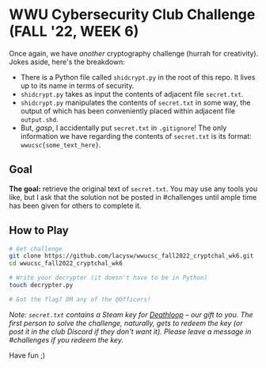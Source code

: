 # WWU Cybersecurity Club Challenge (FALL '22, WEEK 6)

Once again, we have *another* cryptography challenge (hurrah for creativity). Jokes aside, here's the breakdown:

 - There is a Python file called `shidcrypt.py` in the root of this repo. It lives up to its name in terms of security.
 - `shidcrypt.py` takes as input the contents of adjacent file `secret.txt`.
 - `shidcrypt.py` manipulates the contents of `secret.txt` in some way, the output of which has been conveniently placed within adjacent file `output.shd`.
 - But, *gasp*, I accidentally put `secret.txt` in `.gitignore`! The only information we have regarding the contents of `secret.txt` is its format: `wwucsc{some_text_here}`.

## Goal

**The goal:** retrieve the original text of `secret.txt`. You may use any tools you like, but I ask that the solution not be posted in #challenges until ample time has been given for others to complete it.

## How to Play
```bash
# Get challenge
git clone https://github.com/lacysw/wwucsc_fall2022_cryptchal_wk6.git
cd wwucsc_fall2022_cryptchal_wk6

# Write your decrypter (it doesn't have to be in Python)
touch decrypter.py

# Got the flag? DM any of the @Officers!
```

*Note: `secret.txt` contains a Steam key for [Deathloop](https://store.steampowered.com/agecheck/app/1252330/) – our gift to you. The first person to solve the challenge, naturally, gets to redeem the key (or post it in the club Discord if they don't want it). Please leave a message in #challenges if you redeem the key.*

Have fun ;)
